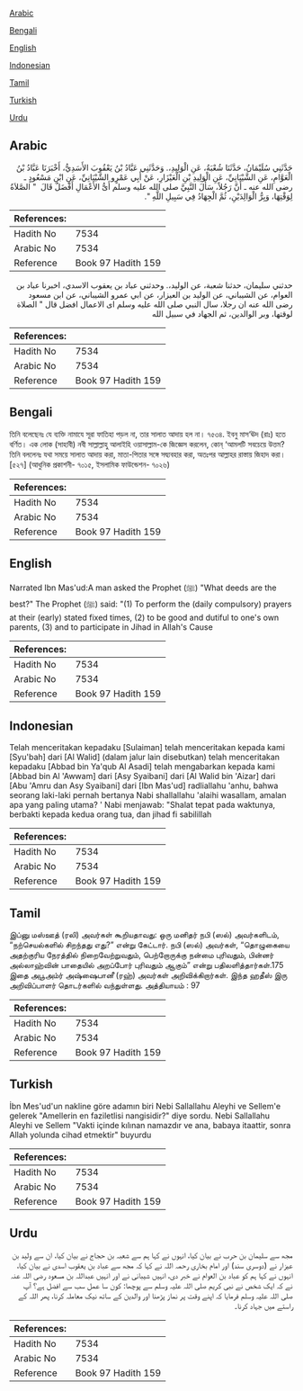 [Arabic](#arabic)

[Bengali](#bengali)

[English](#english)

[Indonesian](#indonesian)

[Tamil](#tamil)

[Turkish](#turkish)

[Urdu](#urdu)

## Arabic


<div dir="rtl" lang="ar" style={{fontSize:'larger',backgroundColor:'#f8f9fa',padding:20}}>
حَدَّثَنِي سُلَيْمَانُ، حَدَّثَنَا شُعْبَةُ، عَنِ الْوَلِيدِ،‏.‏ وَحَدَّثَنِي عَبَّادُ بْنُ يَعْقُوبَ الأَسَدِيُّ، أَخْبَرَنَا عَبَّادُ بْنُ الْعَوَّامِ، عَنِ الشَّيْبَانِيِّ، عَنِ الْوَلِيدِ بْنِ الْعَيْزَارِ، عَنْ أَبِي عَمْرٍو الشَّيْبَانِيِّ، عَنِ ابْنِ مَسْعُودٍ ـ رضى الله عنه ـ أَنَّ رَجُلاً، سَأَلَ النَّبِيَّ صلى الله عليه وسلم أَىُّ الأَعْمَالِ أَفْضَلُ قَالَ ‏ "‏ الصَّلاَةُ لِوَقْتِهَا، وَبِرُّ الْوَالِدَيْنِ، ثُمَّ الْجِهَادُ فِي سَبِيلِ اللَّهِ ‏"‏‏.‏
</div>
<div style={{backgroundColor:'#f8f9fa',padding:20, marginBottom: 10}}><table> <thead> <tr> <th>References:</th> <th></th> </tr> </thead> <tbody><tr><td>Hadith No</td><td>7534</td></tr><tr><td>Arabic No</td><td>7534</td></tr><tr><td>Reference</td><td>Book 97 Hadith 159</td></tr></tbody></table></div>


<div dir="rtl" lang="ar" style={{fontSize:'larger',backgroundColor:'#f8f9fa',padding:20}}>
حدثني سليمان، حدثنا شعبة، عن الوليد،. وحدثني عباد بن يعقوب الاسدي، اخبرنا عباد بن العوام، عن الشيباني، عن الوليد بن العيزار، عن ابي عمرو الشيباني، عن ابن مسعود رضى الله عنه ان رجلا، سال النبي صلى الله عليه وسلم اى الاعمال افضل قال " الصلاة لوقتها، وبر الوالدين، ثم الجهاد في سبيل الله
</div>
<div style={{backgroundColor:'#f8f9fa',padding:20, marginBottom: 10}}><table> <thead> <tr> <th>References:</th> <th></th> </tr> </thead> <tbody><tr><td>Hadith No</td><td>7534</td></tr><tr><td>Arabic No</td><td>7534</td></tr><tr><td>Reference</td><td>Book 97 Hadith 159</td></tr></tbody></table></div>

## Bengali


<div dir="ltr" lang="bn" style={{fontSize:'larger',backgroundColor:'#f8f9fa',padding:20}}>
তিনি বলেছেনঃ যে ব্যক্তি নামাযে সূরা ফাতিহা পড়ল না, তার সালাত আদায় হল না। ৭৫৩৪. ইবনু মাস‘ঊদ (রাঃ) হতে বর্ণিত। এক লোক (সাহাবী) নবী সাল্লাল্লাহু আলাইহি ওয়াসাল্লাম-কে জিজ্ঞেস করলেন, কোন্ ‘আমলটি সবচেয়ে উত্তম? তিনি বললেনঃ যথা সময়ে সালাত আদায় করা, মাতা-পিতার সঙ্গে সদ্ব্যবহার করা, অতঃপর আল্লাহর রাস্তায় জিহাদ করা। [৫২৭] (আধুনিক প্রকাশনী- ৭০১৫, ইসলামিক ফাউন্ডেশন- ৭০২৬)
</div>
<div style={{backgroundColor:'#f8f9fa',padding:20, marginBottom: 10}}><table> <thead> <tr> <th>References:</th> <th></th> </tr> </thead> <tbody><tr><td>Hadith No</td><td>7534</td></tr><tr><td>Arabic No</td><td>7534</td></tr><tr><td>Reference</td><td>Book 97 Hadith 159</td></tr></tbody></table></div>

## English


<div dir="ltr" lang="en" style={{fontSize:'larger',backgroundColor:'#f8f9fa',padding:20}}>
Narrated Ibn Mas'ud:A man asked the Prophet (ﷺ) "What deeds are the best?" The Prophet (ﷺ) said: "(1) To perform the (daily compulsory) prayers at their (early) stated fixed times, (2) to be good and dutiful to one's own parents, (3) and to participate in Jihad in Allah's Cause
</div>
<div style={{backgroundColor:'#f8f9fa',padding:20, marginBottom: 10}}><table> <thead> <tr> <th>References:</th> <th></th> </tr> </thead> <tbody><tr><td>Hadith No</td><td>7534</td></tr><tr><td>Arabic No</td><td>7534</td></tr><tr><td>Reference</td><td>Book 97 Hadith 159</td></tr></tbody></table></div>

## Indonesian


<div dir="ltr" lang="id" style={{fontSize:'larger',backgroundColor:'#f8f9fa',padding:20}}>
Telah menceritakan kepadaku [Sulaiman] telah menceritakan kepada kami [Syu'bah] dari [Al Walid] (dalam jalur lain disebutkan) telah menceritakan kepadaku [Abbad bin Ya'qub Al Asadi] telah mengabarkan kepada kami [Abbad bin Al 'Awwam] dari [Asy Syaibani] dari [Al Walid bin 'Aizar] dari [Abu 'Amru dan Asy Syaibani] dari [Ibn Mas'ud] radliallahu 'anhu, bahwa seorang laki-laki pernah bertanya Nabi shallallahu 'alaihi wasallam, amalan apa yang paling utama? ' Nabi menjawab: "Shalat tepat pada waktunya, berbakti kepada kedua orang tua, dan jihad fi sabilillah
</div>
<div style={{backgroundColor:'#f8f9fa',padding:20, marginBottom: 10}}><table> <thead> <tr> <th>References:</th> <th></th> </tr> </thead> <tbody><tr><td>Hadith No</td><td>7534</td></tr><tr><td>Arabic No</td><td>7534</td></tr><tr><td>Reference</td><td>Book 97 Hadith 159</td></tr></tbody></table></div>

## Tamil


<div dir="ltr" lang="ta" style={{fontSize:'larger',backgroundColor:'#f8f9fa',padding:20}}>
இப்னு மஸ்ஊத் (ரலி) அவர்கள் கூறியதாவது: ஒரு மனிதர் நபி (ஸல்) அவர்களிடம், “நற்செயல்களில் சிறந்தது எது?” என்று கேட்டார். நபி (ஸல்) அவர்கள், “தொழுகையை அதற்குரிய நேரத்தில் நிறைவேற்றுவதும், பெற்றோருக்கு நன்மை புரிவதும், பின்னர் அல்லாஹ்வின் பாதையில் அறப்போர் புரிவதும் ஆகும்” என்று பதிலளித்தார்கள்.175 இதை அபூஅம்ர் அஷ்ஷைபானீ (ரஹ்) அவர்கள் அறிவிக்கிறார்கள். இந்த ஹதீஸ் இரு அறிவிப்பாளர் தொடர்களில் வந்துள்ளது. அத்தியாயம் : 97
</div>
<div style={{backgroundColor:'#f8f9fa',padding:20, marginBottom: 10}}><table> <thead> <tr> <th>References:</th> <th></th> </tr> </thead> <tbody><tr><td>Hadith No</td><td>7534</td></tr><tr><td>Arabic No</td><td>7534</td></tr><tr><td>Reference</td><td>Book 97 Hadith 159</td></tr></tbody></table></div>

## Turkish


<div dir="ltr" lang="tr" style={{fontSize:'larger',backgroundColor:'#f8f9fa',padding:20}}>
İbn Mes'ud'un nakline göre adamın biri Nebi Sallallahu Aleyhi ve Sellem'e gelerek "Amellerin en faziletlisi nangisidir?" diye sordu. Nebi Sallallahu Aleyhi ve Sellem "Vakti içinde kılınan namazdır ve ana, babaya itaattir, sonra Allah yolunda cihad etmektir" buyurdu
</div>
<div style={{backgroundColor:'#f8f9fa',padding:20, marginBottom: 10}}><table> <thead> <tr> <th>References:</th> <th></th> </tr> </thead> <tbody><tr><td>Hadith No</td><td>7534</td></tr><tr><td>Arabic No</td><td>7534</td></tr><tr><td>Reference</td><td>Book 97 Hadith 159</td></tr></tbody></table></div>

## Urdu


<div dir="rtl" lang="ur" style={{fontSize:'larger',backgroundColor:'#f8f9fa',padding:20}}>
مجھ سے سلیمان بن حرب نے بیان کیا، انہوں نے کہا ہم سے شعبہ بن حجاج نے بیان کیا، ان سے ولید بن عیزار نے (دوسری سند) اور امام بخاری رحمہ اللہ نے کہا کہ مجھ سے عباد بن یعقوب اسدی نے بیان کیا، انہوں نے کہا ہم کو عباد بن العوام نے خبر دی، انہیں شیبانی نے اور انہیں عبداللہ بن مسعود رضی اللہ عنہ نے کہ ایک شخص نے نبی کریم صلی اللہ علیہ وسلم سے پوچھا: کون سا عمل سب سے افضل ہے؟ آپ صلی اللہ علیہ وسلم فرمایا کہ اپنے وقت پر نماز پڑھنا اور والدین کے ساتھ نیک معاملہ کرنا، پھر اللہ کے راستے میں جہاد کرنا۔
</div>
<div style={{backgroundColor:'#f8f9fa',padding:20, marginBottom: 10}}><table> <thead> <tr> <th>References:</th> <th></th> </tr> </thead> <tbody><tr><td>Hadith No</td><td>7534</td></tr><tr><td>Arabic No</td><td>7534</td></tr><tr><td>Reference</td><td>Book 97 Hadith 159</td></tr></tbody></table></div>